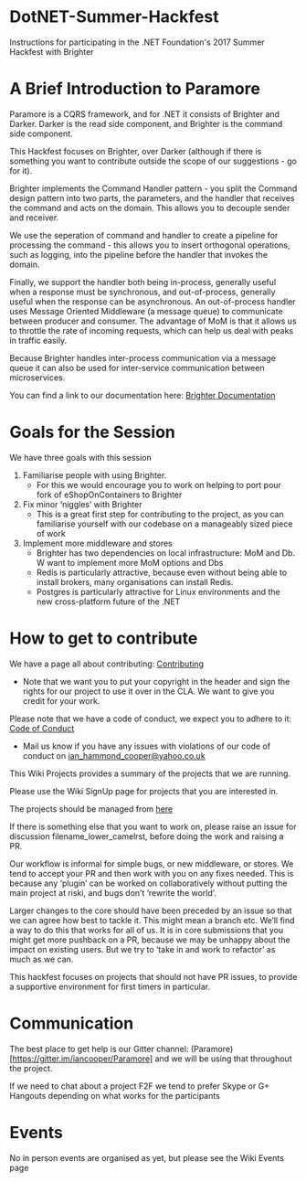 # DotNET-Summer-Hackfest
Instructions for participating in the .NET Foundation's 2017 Summer Hackfest with Brighter

# A Brief Introduction to Paramore
Paramore is a CQRS framework, and for .NET it consists of Brighter and Darker. Darker is the read side component, and Brighter is the command side component.

This Hackfest focuses on Brighter, over Darker (although if there is something you want to contribute outside the scope of our suggestions - go for it).

Brighter implements the Command Handler pattern - you split the Command design pattern into two parts, the parameters, and the handler that receives the command and acts on the domain. This allows you to decouple sender and receiver.

We use the seperation of command and handler to create a pipeline for processing the command - this allows you to insert orthogonal operations, such as logging, into the pipeline before the handler that invokes the domain.

Finally, we support the handler both being in-process, generally useful when a response must be synchronous, and out-of-process, generally useful when the response can be asynchronous. An out-of-process handler uses Message Oriented Middleware (a message queue) to communicate between producer and consumer. The advantage of MoM is that it allows us to throttle the rate of incoming requests, which can help us deal with peaks in traffic easily.

Because Brighter handles inter-process communication via a message queue it can also be used for inter-service communication between microservices.

You can find a link to our documentation here: [Brighter Documentation](https://brightercommand.github.io/Brighter/)

# Goals for the Session
We have three goals with this session
1. Familiarise people with using Brighter.
    * For this we would encourage you to work on helping to port pour fork of eShopOnContainers to Brighter
2. Fix minor ‘niggles’ with Brighter
    * This is a great first step for contributing to the project, as you can familiarise yourself with our codebase on a manageably sized piece of work
3. Implement more middleware and stores
    * Brighter has two dependencies on local infrastructure: MoM and Db. W  want to implement more MoM options and Dbs
    * Redis is particularly attractive, because even without being able to install brokers, many organisations can install Redis.
    * Postgres is particularly attractive for Linux environments and the new cross-platform future of the .NET

# How to get to contribute
We have a page all about contributing: [Contributing](http://github.com/BrighterCommand/Brighter/blob/master/Contributing.md)
* Note that we want you to put your copyright in the header and sign the rights for our project to use it over in the CLA. We want to give you credit for your work.

Please note that we have a code of conduct, we expect you to adhere to it: [Code of Conduct](https://github.com/BrighterCommand/Brighter/blob/master/code_of_conduct.md)
* Mail  us know if you have any issues with violations of our code of conduct on ian_hammond_cooper@yahoo.co.uk

This Wiki Projects provides a summary of the projects that we are running.

Please use the Wiki SignUp page for projects that you are interested in.

The projects should be managed from [here](https://github.com/orgs/BrighterCommand/projects)

If there is something else that you want to work on, please raise an issue for discussion filename_lower_camelrst, before doing the work and raising a PR.

Our workflow is informal for simple bugs, or new middleware, or stores. We tend to accept your PR and then work with you on any fixes needed. This is because any ‘plugin’ can be worked on collaboratively without putting the main project at riski, and bugs don’t ‘rewrite the world’.

Larger changes to the core should have been preceded by an issue so that we can agree how best to tackle it. This might mean a branch etc. We’ll find a way to do this that works for all of us. It is in core submissions that you might get more pushback on a PR, because we may be unhappy about the impact on existing users. But we try to ‘take in and work to refactor’ as much as we can.

This hackfest focuses on projects that should not have PR issues, to provide a supportive environment for first timers in particular.

# Communication
The best place to get help is our Gitter channel: (Paramore)[https://gitter.im/iancooper/Paramore] and we will be using that throughout the project.

If we need to chat about a project F2F we tend to prefer Skype or G+ Hangouts depending on what works for the participants

# Events
No in person events are organised as yet, but please see the Wiki Events page

